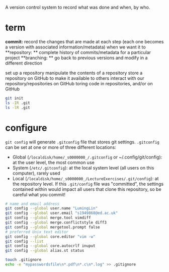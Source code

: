 A version control system to record what was done and when, by who.

# term
**commit:** record the changes that are made at each step (each one becomes a version with associated information/metadata) when we want it to
**repository: ** complete history of commits/metadata for a particular project
**branching: ** go back to previous versions and modify in a different direction



set up a repository
manipulate the contents of a repository
store a repository on GitHub to make it available to others
interact with our repository/repositories on GitHub
toring code in repositories, and/or on GitHub


```bash
git init
ls -IR .git
ls -lR .git
```
# configure
`git config` will generate `.gitconfig` file that stores git settings.
`.gitconfig` can be set at one or more of three different locations:
- Global (`/localdisk/home/_s0000000_/.gitconfig` or ~/.config/git/config): at the user level, the most common use
- System (`/etc/.gitconfig`): at the local system level (all users on this computer), rarely used
- Local (`/localdisk/home/_s0000000_/LectureExercises/.git/config`): at the repository level. If this `.git/config` file was "committed", the settings contained within would impact all users that clone this repository, so be careful what you commit!

```bash
# name and email address
git config --global user.name "LumingLin"
git config --global user.email "s1949868@ed.ac.uk"
git config --global merge.tool vimdiff
git config --global merge.conflictstyle diff3
git config --global mergetool.prompt false
# preferred Unix text editor
git config --global core.editor "vim -w"
git config --list
git config --global core.autocrlf inuput
git config --global alias.st status

```

```bash
touch .gitignore
echo -e "mypasswordsfile\n*.pdf\n*.c\n*.log" >> .gitignore
```
<!--stackedit_data:
eyJoaXN0b3J5IjpbMTM4MzcwMTI2MCwtMTM2NjE2MTQ1MSwtNT
gzOTg3MDMyLC0xOTE0MDEwMTcwLDE3NjQyMDM3NSwtNzM2NDIx
MjM4LC0xMDcyODEwOTYyLDIxMjE1MzUwMjIsMTIxNDM0MjM3MS
wtMTMzOTgzNzI1NiwtNTUxMjAwMDEsLTIwMTE5NTQ0MDAsMTgx
MTg5MTU5LDE2NTAzOTQwODcsLTc4ODk0NDE1MiwxNDk0OTM3Nj
UyLDI5NTI3NjE1MCwxNjQ1MzU4MDQ3LC03NzEyNzY2NjQsMjQx
NjA0MjQwXX0=
-->